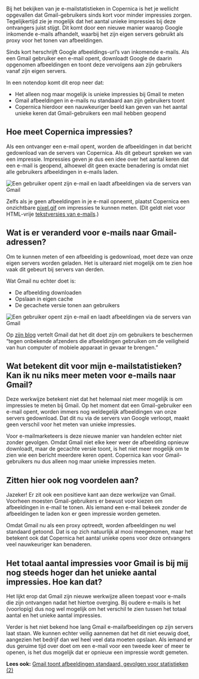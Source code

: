 Bij het bekijken van je e-mailstatistieken in Copernica is het je
wellicht opgevallen dat Gmail-gebruikers sinds kort voor minder
impressies zorgen. Tegelijkertijd zie je mogelijk dat het aantal unieke
impressies bij deze ontvangers juist stijgt. Dit komt door een nieuwe
manier waarop Google inkomende e-mails afhandelt, waarbij het zijn eigen
servers gebruikt als proxy voor het tonen van afbeeldingen.

Sinds kort herschrijft Google afbeeldings-url’s van inkomende e-mails.
Als een Gmail gebruiker een e-mail opent, downloadt Google de daarin
opgenomen afbeeldingen en toont deze vervolgens aan zijn gebruikers
vanaf zijn eigen servers.

In een notendop komt dit erop neer dat:

-   Het alleen nog maar mogelijk is unieke impressies bij Gmail te meten
-   Gmail afbeeldingen in e-mails nu standaard aan zijn gebruikers toont
-   Copernica hierdoor een nauwkeuriger beeld kan geven van het aantal
    unieke keren dat Gmail-gebruikers een mail hebben geopend

Hoe meet Copernica impressies?
------------------------------

Als een ontvanger een e-mail opent, worden de afbeeldingen in dat
bericht gedownload van de servers van Copernica. Als dit gebeurt spreken
we van een impressie. Impressies geven je dus een idee over het aantal
keren dat een e-mail is geopend, alhoewel dit geen exacte benadering is
omdat niet alle gebruikers afbeeldingen in e-mails laden.

![Een gebruiker opent zijn e-mail en laadt afbeeldingen via de servers
van
Gmail](../images/afbeeldingen-email-copernica.png "Een gebruiker opent zijn e-mail en laadt afbeeldingen")

Zelfs als je geen afbeeldingen in je e-mail opneemt, plaatst Copernica
een onzichtbare
[pixel.gif](https://www.copernica.com/nl/support/what-is-pixel-gif "Wat is pixel.gif?")
om impressies te kunnen meten. (Dit geldt niet voor HTML-vrije
[tekstversies van
e-mails](https://www.copernica.com/nl/ondersteuning/tekstversie-meesturen "Tekstversies van e-mails meesturen").)

Wat is er veranderd voor e-mails naar Gmail-adressen?
-----------------------------------------------------

Om te kunnen meten of een afbeelding is gedownload, moet deze van onze
eigen servers worden geladen. Het is uiteraard niet mogelijk om te zien
hoe vaak dit gebeurt bij servers van derden.

Wat Gmail nu echter doet is:

-   De afbeelding downloaden
-   Opslaan in eigen cache
-   De gecachete versie tonen aan gebruikers

![Een gebruiker opent zijn e-mail en laadt afbeeldingen via de servers
van
Gmail](../images/afbeeldingen-email-copernica-google.png "Een gebruiker opent zijn e-mail en laadt afbeeldingen via de servers van Gmail")

Op [zijn
blog](http://gmailblog.blogspot.nl/2013/12/images-now-showing.html)
vertelt Gmail dat het dit doet zijn om gebruikers te beschermen “tegen
onbekende afzenders die afbeeldingen gebruiken om de veiligheid van hun
computer of mobiele apparaat in gevaar te brengen.”

Wat betekent dit voor mijn e-mailstatistieken? Kan ik nu niks meer meten voor e-mails naar Gmail?
-------------------------------------------------------------------------------------------------

Deze werkwijze betekent niet dat het helemaal niet meer mogelijk is om
impressies te meten bij Gmail. Op het moment dat een Gmail-gebruiker een
e-mail opent, worden immers nog weldegelijk afbeeldingen van onze
servers gedownload. Dat dit nu via de servers van Google verloopt, maakt
geen verschil voor het meten van unieke impressies.

Voor e-mailmarketeers is deze nieuwe manier van handelen echter niet
zonder gevolgen. Omdat Gmail niet elke keer weer de afbeelding opnieuw
downloadt, maar de gecachte versie toont, is het niet meer mogelijk om
te zien wie een bericht meerdere keren opent. Copernica kan voor
Gmail-gebruikers nu dus alleen nog maar unieke impressies meten.

Zitten hier ook nog voordelen aan?
----------------------------------

Jazeker! Er zit ook een positieve kant aan deze werkwijze van Gmail.
Voorheen moesten Gmail-gebruikers er bewust voor kiezen om afbeeldingen
in e-mail te tonen. Als iemand een e-mail bekeek zonder de afbeeldingen
te laden kon er geen impressie worden gemeten.

Omdat Gmail nu als een proxy optreedt, worden afbeeldingen nu wel
standaard getoond. Dat is op zich natuurlijk al mooi meegenomen, maar
het betekent ook dat Copernica het aantal unieke opens voor deze
ontvangers veel nauwkeuriger kan benaderen.

Het totaal aantal impressies voor Gmail is bij mij nog steeds hoger dan het unieke aantal impressies. Hoe kan dat?
------------------------------------------------------------------------------------------------------------------

Het lijkt erop dat Gmail zijn nieuwe werkwijze alleen toepast voor
e-mails die zijn ontvangen nadat het hiertoe overging. Bij oudere
e-mails is het (voorlopig) dus nog wel mogelijk om het verschil te zien
tussen het totaal aantal en het unieke aantal impressies.

Verder is het niet bekend hoe lang Gmail e-mailafbeeldingen op zijn
servers laat staan. We kunnen echter veilig aannemen dat het dit niet
eeuwig doet, aangezien het bedrijf dan wel heel veel data moeten
opslaan. Als iemand er dus geruime tijd over doet om een e-mail voor een
tweede keer of meer te openen, is het dus mogelijk dat er opnieuw een
impressie wordt gemeten.

**Lees ook:** [Gmail toont afbeeldingen standaard, gevolgen voor
statistieken
(2)](https://www.copernica.com/nl/blog/gmail-toont-afbeelding-standaard-gevolgen-voor-statistieken-2 "Gmail toont afbeeldingen standaard, gevolgen voor e-mailstatistieken (2)")
